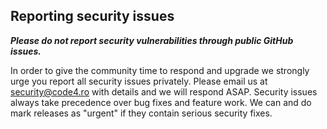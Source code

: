 Reporting security issues 
--------------------------

_**Please do not report security vulnerabilities through public GitHub issues.**_

In order to give the community time to respond and upgrade we strongly urge you report all security issues privately. Please email us at [security@code4.ro](mailto:security@code4.ro) with details and we will respond ASAP. Security issues always take precedence over bug fixes and feature work. We can and do mark releases as "urgent" if they contain serious security fixes. 
